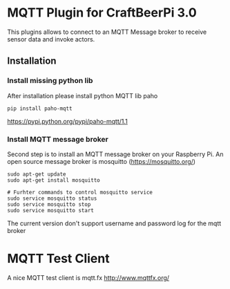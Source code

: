 # MQTT Plugin for CraftBeerPi 3.0

This plugins allows to connect to an MQTT Message broker to receive sensor data and invoke actors. 

## Installation


### Install missing python lib
After installation please install python MQTT lib paho

```pip install paho-mqtt```

https://pypi.python.org/pypi/paho-mqtt/1.1

### Install MQTT message broker

Second step is to install an MQTT message broker on your Raspberry Pi.
An open source message broker is mosquitto (https://mosquitto.org/)

```
sudo apt-get update
sudo apt-get install mosquitto

# Furhter commands to control mosquitto service
sudo service mosquitto status
sudo service mosquitto stop
sudo service mosquitto start
```

The current version don't support username and password log for the mqtt broker

# MQTT Test Client 
A nice MQTT test client is mqtt.fx http://www.mqttfx.org/
